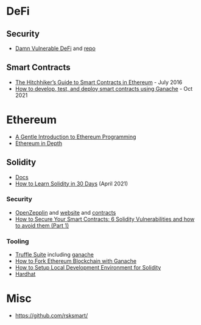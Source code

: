 

# DeFi
## Security
- [Damn Vulnerable DeFi](https://www.damnvulnerabledefi.xyz/index.html) and [repo](https://github.com/tinchoabbate/damn-vulnerable-defi)

## Smart Contracts 
- [The Hitchhiker’s Guide to Smart Contracts in Ethereum](https://blog.openzeppelin.com/the-hitchhikers-guide-to-smart-contracts-in-ethereum-848f08001f05/) - July 2016
- [How to develop, test, and deploy smart contracts using Ganache](https://blog.logrocket.com/develop-test-deploy-smart-contracts-ganache/) - Oct 2021



# Ethereum
- [A Gentle Introduction to Ethereum Programming](https://blog.openzeppelin.com/a-gentle-introduction-to-ethereum-programming-part-1-783cc7796094/)
- [Ethereum in Depth](https://blog.openzeppelin.com/ethereum-in-depth-part-1-968981e6f833/)


## Solidity
- [Docs](https://docs.soliditylang.org)
- [How to Learn Solidity in 30 Days](https://medium.com/coinmonks/how-to-learn-solidity-in-30-days-78b02e503d23) (April 2021)

### Security
- [OpenZepplin](https://github.com/OpenZeppelin) and [website](https://openzeppelin.com/) and [contracts](https://docs.openzeppelin.com/contracts/)
- [How to Secure Your Smart Contracts: 6 Solidity Vulnerabilities and how to avoid them (Part 1)](https://medium.com/loom-network/how-to-secure-your-smart-contracts-6-solidity-vulnerabilities-and-how-to-avoid-them-part-1-c33048d4d17d)

### Tooling
- [Truffle Suite](https://trufflesuite.com/) including [ganache](https://github.com/trufflesuite/ganache) 
- [How to Fork Ethereum Blockchain with Ganache](https://www.quicknode.com/guides/web3-sdks/how-to-fork-ethereum-blockchain-with-ganache)
- [How to Setup Local Development Environment for Solidity](https://www.quicknode.com/guides/web3-sdks/how-to-setup-local-development-environment-for-solidity)
- [Hardhat](https://hardhat.org/)

# Misc
- https://github.com/rsksmart/
